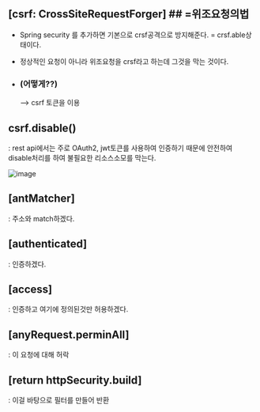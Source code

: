 ## [csrf: CrossSiteRequestForger] ## =위조요청의법

- Spring security 를 추가하면 기본으로 crsf공격으로 방지해준다. = crsf.able상태이다.

- 정상적인 요청이 아니라 위조요청을 crsf라고 하는데 그것을 막는 것이다.

- ### (어떻게??) ###
  
  -->  csrf 토큰을 이용
  
## csrf.disable() ##

: rest api에서는 주로 OAuth2, jwt토큰를 사용하여 인증하기 때문에 안전하여 disable처리를 하여 불필요한 리소스소모를 막는다.

![image](https://user-images.githubusercontent.com/108928206/196709475-4df50cda-f3aa-490d-8624-680c84cafe98.png)

## [antMatcher] ##

: 주소와 match하겠다.

## [authenticated] ##

: 인증하겠다.

## [access] ##

: 인증하고 여기에 정의된것만 허용하겠다.

## [anyRequest.perminAll] ##

: 이 요청에 대해 허락

## [return httpSecurity.build] ##

: 이걸 바탕으로 필터를 만들어 반환
